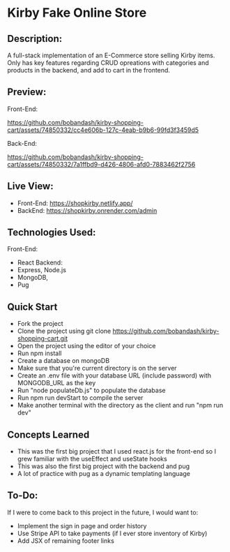 # Kirby Fake Online Store
## Description:
A full-stack implementation of an E-Commerce store selling Kirby items. Only has key features regarding CRUD opreations with categories and products in the backend, and add to cart in the frontend.
## Preview:
Front-End:

https://github.com/bobandash/kirby-shopping-cart/assets/74850332/cc4e606b-127c-4eab-b9b6-99fd3f3459d5

Back-End:

https://github.com/bobandash/kirby-shopping-cart/assets/74850332/7a1ffbd9-d426-4806-afd0-7883462f2756


## Live View:
- Front-End: https://shopkirby.netlify.app/
- BackEnd: https://shopkirby.onrender.com/admin

## Technologies Used:
Front-End:
- React
Backend:
- Express, Node.js
- MongoDB,
- Pug

## Quick Start
- Fork the project
- Clone the project using git clone https://github.com/bobandash/kirby-shopping-cart.git
- Open the project using the editor of your choice
- Run npm install
- Create a database on mongoDB
- Make sure that you're current directory is on the server
- Create an .env file with your database URL (include password) with MONGODB_URL as the key
- Run "node populateDb.js" to populate the database
- Run npm run devStart to compile the server
- Make another terminal with the directory as the client and run "npm run dev"

## Concepts Learned
- This was the first big project that I used react.js for the front-end so I grew familiar with the useEffect and useState hooks
- This was also the first big project with the backend and pug
- A lot of practice with pug as a dynamic templating language

## To-Do:
If I were to come back to this project in the future, I would want to:
- Implement the sign in page and order history
- Use Stripe API to take payments (if I ever store inventory of Kirby)
- Add JSX of remaining footer links




